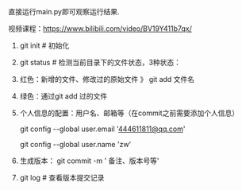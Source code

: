 直接运行main.py即可观察运行结果.

视频课程：https://www.bilibili.com/video/BV19Y411b7qx/

1.  git init   # 初始化

2. git status   # 检测当前目录下的文件状态，3种状态：

3. 红色：新增的文件、修改过的原始文件 》 git add 文件名

4. 绿色：通过git add 过的文件

5. 个人信息的配置：用户名、邮箱等（在commit之前需要添加个人信息）

   git config --global user.email '444611811@qq.com'

   git config --global user.name 'zw'

6. 生成版本： git commit -m ' 备注、版本号等'

7. git log    # 查看版本提交记录
